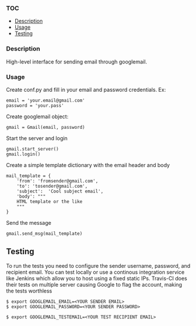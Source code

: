 ### TOC
- [Description](#description)
- [Usage](#usage)
- [Testing](#testing)


### Description
High-level interface for sending email through googlemail.

### Usage

Create conf.py and fill in your email and password credentials. Ex:

    email = 'your.email@gmail.com'
    password = 'your.pass'   

Create googlemail object:
    
    gmail = Gmail(email, password)
    
 Start the server and login
 
    gmail.start_server()
    gmail.login()
    
 Create a simple template dictionary with the email header and body
 
    mail_template = {
        'from': 'fromsender@gmail.com',
        'to': 'tosender@gmail.com',
        'subject':  'Cool subject email',
        'body': """
        HTML template or the like
        """
    }
    
 Send the message
 
    gmail.send_msg(mail_template)

## Testing
To run the tests you need to configure the sender username, password, and recipient email. You can test locally or use a continous integration service like Jenkins
which allow you to host using a fixed static IPs. Travis-CI does their tests on multiple server causing Google to flag the account, making the tests worthless

    $ export GOOGLEMAIL_EMAIL=<YOUR SENDER EMAIL>
    $ export GOOGLEMAIL_PASSWORD=<YOUR SENDER PASSWORD>

    $ export GOOGLEMAIL_TESTEMAIL=<YOUR TEST RECIPIENT EMAIL>

